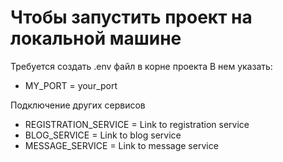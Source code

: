 # Чтобы запустить проект на локальной машине #
Требуется создать .env файл в корне проекта
В нем указать:

* MY_PORT = your_port

Подключение других сервисов
* REGISTRATION_SERVICE = Link to registration service
* BLOG_SERVICE = Link to blog service
* MESSAGE_SERVICE = Link to message service